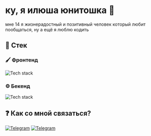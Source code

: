 # ку, я илюша юнитошка 👋

мне 14 я жизнерадостный и позитивный человек который любит пообщаться, ну а ещё я люблю кодить

## 🔨 Стек

### 🖌️ Фронтенд

![Tech stack](https://skillicons.dev/icons?i=typescript,javascript,svelte,tailwind,html,css)

### ⚙️ Бекенд

![Tech stack](https://skillicons.dev/icons?i=nodejs,bun,typescript,javascript,py,elysia,postgres,prisma)

## ❓ Как со мной связаться?

[![Telegram](https://img.shields.io/badge/Telegram-2CA5E0?style=for-the-badge&logo=telegram&logoColor=white)](https://t.me/ilushaunitoshka)
[![Telegram](https://img.shields.io/badge/Discord-5865F2?style=for-the-badge&logo=discord&logoColor=white)](https://discordapp.com/users/1006270417687810138)
